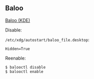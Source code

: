 ## Baloo

[Baloo (KDE)](https://community.kde.org/Baloo)

Disable:

`/etc/xdg/autostart/baloo_file.desktop`:

`Hidden=True`

Reenable:
```
$ balooctl disable
$ balooctl enable
```